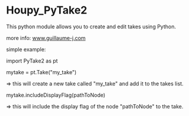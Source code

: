 Houpy_PyTake2
=============

This python module allows you to create and edit takes using Python.

more info: www.guillaume-j.com

simple example:

import PyTake2 as pt

mytake = pt.Take("my_take")

=> this will create a new take called "my_take" and add it to the takes list.

mytake.includeDisplayFlag(pathToNode)

=> this will include the display flag of the node "pathToNode" to the take.

